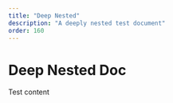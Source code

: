 ```yaml
---
title: "Deep Nested"
description: "A deeply nested test document"
order: 160
---
```


# Deep Nested Doc
Test content 
